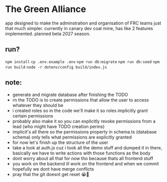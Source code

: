 # The Green Alliance
app designed to make the adminstration and organisation of FRC teams just that much simpler. currently in canary dev coal mine, has like 2 features implemented. planned beta 2027 season.
## run?
`npm install`
`cp .env.example .env`
`npm run db:migrate`
`npm run db:seed`
`npm run build`
`node -r dotenv/config build/index.js`
## note:
- generate and migrate database after finishing the TODO
- rn the TODO is to create permissions that allow the user to access whatever they should be
- i created roles so in the code we'll make it so roles implicitly grant certain permissions
- probably also make it so you can explicitly revoke permissions from a lead (who might have TODO creation perms)
- implicit's all there so the permissions property in schema.ts (database schema) only tells what permissions are explicitly granted
- for now let's finish up the structure of the user
- take a look at auth.js cuz i took all the demo stuff and dumped it in there, basically we have to write actions with those functions as the body
- dont worry about all that for now tho because thats all frontend stuff
- you work on the backend ill work on the frontend and when we commit hopefully we dont have merge conflicts
- pray that the git doesnt get reset 😭🙏
